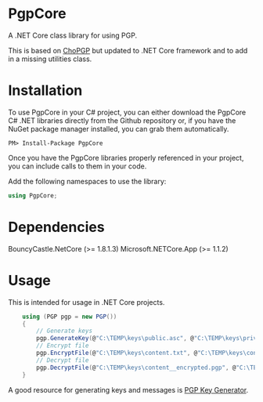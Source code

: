 # PgpCore
A .NET Core class library for using PGP.

This is based on <a href="https://github.com/Cinchoo/ChoPGP" alt="ChoPGP">ChoPGP</a> but updated to .NET Core framework and to add in a missing utilities class.

# Installation
To use PgpCore in your C# project, you can either download the PgpCore C# .NET libraries directly from the Github repository or, if you have the NuGet package manager installed, you can grab them automatically.

```
PM> Install-Package PgpCore
```
Once you have the PgpCore libraries properly referenced in your project, you can include calls to them in your code.

Add the following namespaces to use the library:

```C#
using PgpCore;
```
# Dependencies
BouncyCastle.NetCore (>= 1.8.1.3)
Microsoft.NETCore.App (>= 1.1.2)

# Usage
This is intended for usage in .NET Core projects.

```C#
	using (PGP pgp = new PGP())
	{
		// Generate keys
		pgp.GenerateKey(@"C:\TEMP\keys\public.asc", @"C:\TEMP\keys\private.asc", "email@email.com", "password");
		// Encrypt file
		pgp.EncryptFile(@"C:\TEMP\keys\content.txt", @"C:\TEMP\keys\content__encrypted.pgp", @"C:\TEMP\keys\public.asc", true, true);
		// Decrypt file
		pgp.DecryptFile(@"C:\TEMP\keys\content__encrypted.pgp", @"C:\TEMP\keys\content__decrypted.txt", @"C:\TEMP\keys\private.asc", "password");
	}
```

A good resource for generating keys and messages is <a href="https://wp2pgpmail.com/pgp-key-generator/" alt="PGP Key Generator">PGP Key Generator</a>.
